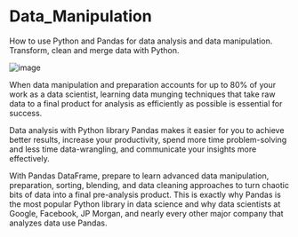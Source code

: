 # Data_Manipulation
How to use Python and Pandas for data analysis and data manipulation. Transform, clean and merge data with Python.

![image](https://user-images.githubusercontent.com/96984414/147878243-6f5370c9-35b1-49c8-a1d4-9cc8fc4fb7a9.png)

When data manipulation and preparation accounts for up to 80% of your work as a data scientist, learning data munging techniques that take raw data to a final product for analysis as efficiently as possible is essential for success.


Data analysis with Python library Pandas makes it easier for you to achieve better results, increase your productivity, spend more time problem-solving and less time data-wrangling, and communicate your insights more effectively.

With Pandas DataFrame, prepare to learn advanced data manipulation, preparation, sorting, blending, and data cleaning approaches to turn chaotic bits of data into a final pre-analysis product. This is exactly why Pandas is the most popular Python library in data science and why data scientists at Google, Facebook, JP Morgan, and nearly every other major company that analyzes data use Pandas.
